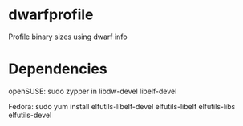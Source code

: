dwarfprofile
============

Profile binary sizes using dwarf info

Dependencies
============

openSUSE:
	sudo zypper in libdw-devel libelf-devel

Fedora:
	sudo yum install elfutils-libelf-devel elfutils-libelf elfutils-libs elfutils-devel

